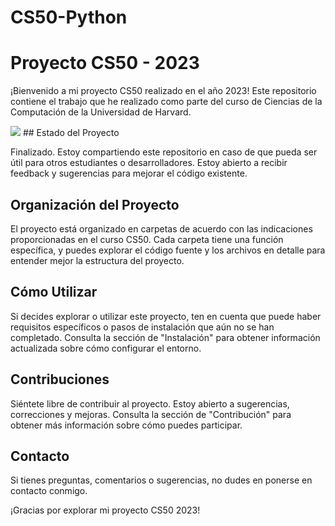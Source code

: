 # CS50-Python

# Proyecto CS50 - 2023

¡Bienvenido a mi proyecto CS50 realizado en el año 2023! Este repositorio contiene el trabajo que he realizado como parte del curso de Ciencias de la Computación de la Universidad de Harvard.

<img src="https://github.com/naviomaya/CS50-Python/blob/main/2.png">
## Estado del Proyecto

Finalizado.
Estoy compartiendo este repositorio en caso de que pueda ser útil para otros estudiantes o desarrolladores. Estoy abierto a recibir feedback y sugerencias para mejorar el código existente.

## Organización del Proyecto

El proyecto está organizado en carpetas de acuerdo con las indicaciones proporcionadas en el curso CS50. Cada carpeta tiene una función específica, y puedes explorar el código fuente y los archivos en detalle para entender mejor la estructura del proyecto.

## Cómo Utilizar

Si decides explorar o utilizar este proyecto, ten en cuenta que puede haber requisitos específicos o pasos de instalación que aún no se han completado. Consulta la sección de "Instalación" para obtener información actualizada sobre cómo configurar el entorno.

## Contribuciones

Siéntete libre de contribuir al proyecto. Estoy abierto a sugerencias, correcciones y mejoras. Consulta la sección de "Contribución" para obtener más información sobre cómo puedes participar.

## Contacto

Si tienes preguntas, comentarios o sugerencias, no dudes en ponerse en contacto conmigo. 

¡Gracias por explorar mi proyecto CS50 2023!
